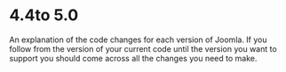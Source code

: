 4.4to 5.0
===============
An explanation of the code changes for each version of Joomla.
If you follow from the version of your current code until the version you want to support you should come across all the changes you need to make.